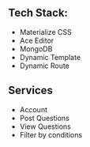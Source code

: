 ## Tech Stack:
* Materialize CSS
* Ace Editor
* MongoDB
* Dynamic Template
* Dynamic Route

## Services
* Account
* Post Questions
* View Questions
* Filter by conditions
